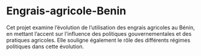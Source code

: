 # Engrais-agricole-Benin
Cet projet examine l’évolution de l’utilisation des engrais agricoles au Bénin, en mettant l’accent sur l’influence des politiques gouvernementales et des pratiques agricoles. Elle souligne également le rôle des différents régimes politiques dans cette évolution.
